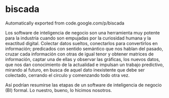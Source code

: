 # biscada
Automatically exported from code.google.com/p/biscada

Los software de inteligencia de negocio son una herramienta muy potente para la industria cuando son empujadas por la curiosidad humana y la exactitud digital.
Colectar datos sueltos, conectarlos para convertirlos en información; predicados con sentido semántico que nos hablan del pasado, cruzar cada información con otras de igual tenor y obtener matrices de información, captar una de ellas y observar las gráficas, los nuevos datos, que nos dan conocimiento de la actualidad e impulsan un trabajo predictivo, mirando al futuro, en busca de aquel dato inexistente que debe ser colectado, cerrando el circulo y comenzando todo otra vez.

Así podrían resumirse las etapas de un software de inteligencia de negocio (BI) formal. Lo nuestro, bueno, lo hicimos nosotros.

